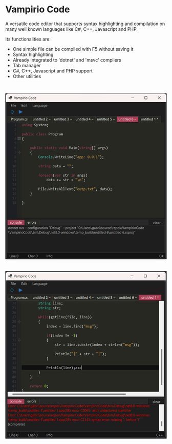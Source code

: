 # Vampirio Code
A versatile code editor that supports syntax highlighting and compilation on many well known languages like C#, C++, Javascript and PHP

Its functionalities are:

* One simple file can be compiled with F5 without saving it
* Syntax highlighting
* Already integrated to 'dotnet' and 'msvc' compilers
* Tab manager
* C#, C++, Javascript and PHP support 
* Other utilities

<br>

![reference image](Docs/ref_img0_beta_0_5_0.png)
<br><br><br>
![reference image](Docs/ref_img1_beta_0_5_0.png)
